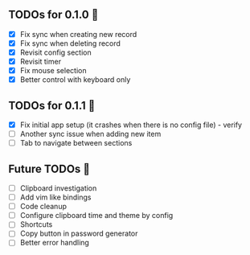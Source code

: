 ﻿## TODOs for 0.1.0 📃
- [x] Fix sync when creating new record
- [x] Fix sync when deleting record
- [x] Revisit config section
- [x] Revisit timer 
- [x] Fix mouse selection 
- [x] Better control with keyboard only

## TODOs for 0.1.1 📃
- [x] Fix initial app setup (it crashes when there is no config file) - verify
- [ ] Another sync issue when adding new item 
- [ ] Tab to navigate between sections

## Future TODOs 📝
- [ ] Clipboard investigation
- [ ] Add vim like bindings 
- [ ] Code cleanup
- [ ] Configure clipboard time and theme by config 
- [ ] Shortcuts
- [ ] Copy button in password generator 
- [ ] Better error handling 
